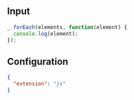 
## Input
```javascript input
_.forEach(elements, function(element) {
  console.log(element);
});
```

## Configuration
```json configuration
{
  "extension": "js"
}
```
